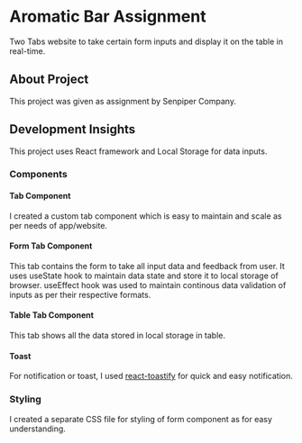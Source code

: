 # Aromatic Bar Assignment
Two Tabs website to take certain form inputs and display it on the table in real-time.

## About Project
This project was given as assignment by Senpiper Company.

## Development Insights
This project uses React framework and Local Storage for data inputs.

### Components

#### Tab Component
I created a custom tab component which is easy to maintain and scale as per needs of app/website.

#### Form Tab Component
This tab contains the form to take all input data and feedback from user. It uses useState hook to maintain data state and store it to local storage of browser. useEffect hook was used to maintain continous data validation of inputs as per their respective formats.

#### Table Tab Component
This tab shows all the data stored in local storage in table.

#### Toast
For notification or toast, I used [react-toastify](https://www.npmjs.com/package/react-toastify) for quick and easy notification.

### Styling
I created a separate CSS file for styling of form component as for easy understanding.
